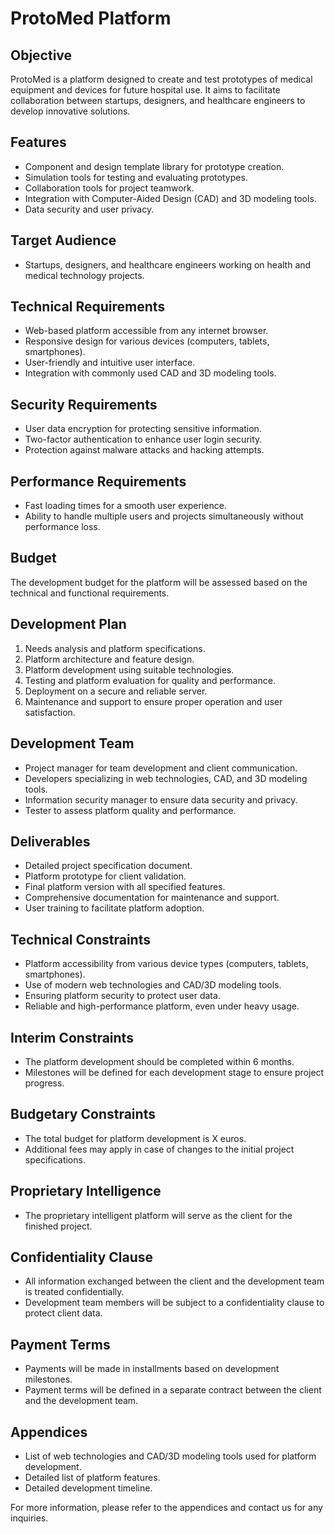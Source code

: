 # ProtoMed Platform

## Objective
ProtoMed is a platform designed to create and test prototypes of medical equipment and devices for future hospital use. It aims to facilitate collaboration between startups, designers, and healthcare engineers to develop innovative solutions.

## Features
- Component and design template library for prototype creation.
- Simulation tools for testing and evaluating prototypes.
- Collaboration tools for project teamwork.
- Integration with Computer-Aided Design (CAD) and 3D modeling tools.
- Data security and user privacy.

## Target Audience
- Startups, designers, and healthcare engineers working on health and medical technology projects.

## Technical Requirements
- Web-based platform accessible from any internet browser.
- Responsive design for various devices (computers, tablets, smartphones).
- User-friendly and intuitive user interface.
- Integration with commonly used CAD and 3D modeling tools.

## Security Requirements
- User data encryption for protecting sensitive information.
- Two-factor authentication to enhance user login security.
- Protection against malware attacks and hacking attempts.

## Performance Requirements
- Fast loading times for a smooth user experience.
- Ability to handle multiple users and projects simultaneously without performance loss.

## Budget
The development budget for the platform will be assessed based on the technical and functional requirements.

## Development Plan
1. Needs analysis and platform specifications.
2. Platform architecture and feature design.
3. Platform development using suitable technologies.
4. Testing and platform evaluation for quality and performance.
5. Deployment on a secure and reliable server.
6. Maintenance and support to ensure proper operation and user satisfaction.

## Development Team
- Project manager for team development and client communication.
- Developers specializing in web technologies, CAD, and 3D modeling tools.
- Information security manager to ensure data security and privacy.
- Tester to assess platform quality and performance.

## Deliverables
- Detailed project specification document.
- Platform prototype for client validation.
- Final platform version with all specified features.
- Comprehensive documentation for maintenance and support.
- User training to facilitate platform adoption.

## Technical Constraints
- Platform accessibility from various device types (computers, tablets, smartphones).
- Use of modern web technologies and CAD/3D modeling tools.
- Ensuring platform security to protect user data.
- Reliable and high-performance platform, even under heavy usage.

## Interim Constraints
- The platform development should be completed within 6 months.
- Milestones will be defined for each development stage to ensure project progress.

## Budgetary Constraints
- The total budget for platform development is X euros.
- Additional fees may apply in case of changes to the initial project specifications.

## Proprietary Intelligence
- The proprietary intelligent platform will serve as the client for the finished project.

## Confidentiality Clause
- All information exchanged between the client and the development team is treated confidentially.
- Development team members will be subject to a confidentiality clause to protect client data.

## Payment Terms
- Payments will be made in installments based on development milestones.
- Payment terms will be defined in a separate contract between the client and the development team.

## Appendices
- List of web technologies and CAD/3D modeling tools used for platform development.
- Detailed list of platform features.
- Detailed development timeline.

For more information, please refer to the appendices and contact us for any inquiries.

